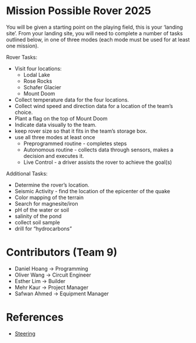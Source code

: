 # Mission Possible Rover 2025
You will be given a starting point on the playing field, this is your ‘landing site’.  From your landing site, you will need to complete a number of tasks outlined below, in one of three modes (each mode must be used for at least one mission).

Rover Tasks:
* Visit four locations:
  * Lodal Lake
  * Rose Rocks
  * Schafer Glacier
  * Mount Doom
* Collect temperature data for the four locations.
* Collect wind speed and direction data for a location of the team’s choice.
* Plant a flag on the top of Mount Doom
* Indicate data visually to the team.
* keep rover size so that it fits in the team’s storage box.
* use all three modes at least once
  * Preprogrammed routine - completes steps
  * Autonomous routine - collects data through sensors, makes a decision and executes it.
  * Live Control - a driver assists the rover to achieve the goal(s)

Additional Tasks:
* Determine the rover’s location.
* Seismic Activity - find the location of the epicenter of the quake
* Color mapping of the terrain
* Search for magnesite/iron
* pH of the water or soil
* salinity of the pond
* collect soil sample
* drill for “hydrocarbons”

# Contributors (Team 9)
* Daniel Hoang -> Programming
* Oliver Wang -> Circuit Engineer
* Esther Lim -> Builder
* Mehr Kaur -> Project Manager
* Safwan Ahmed -> Equipment Manager

# References
* [Steering](https://kshitijtiwari.com/all-resources/mobile-robots/robot-steering/)

